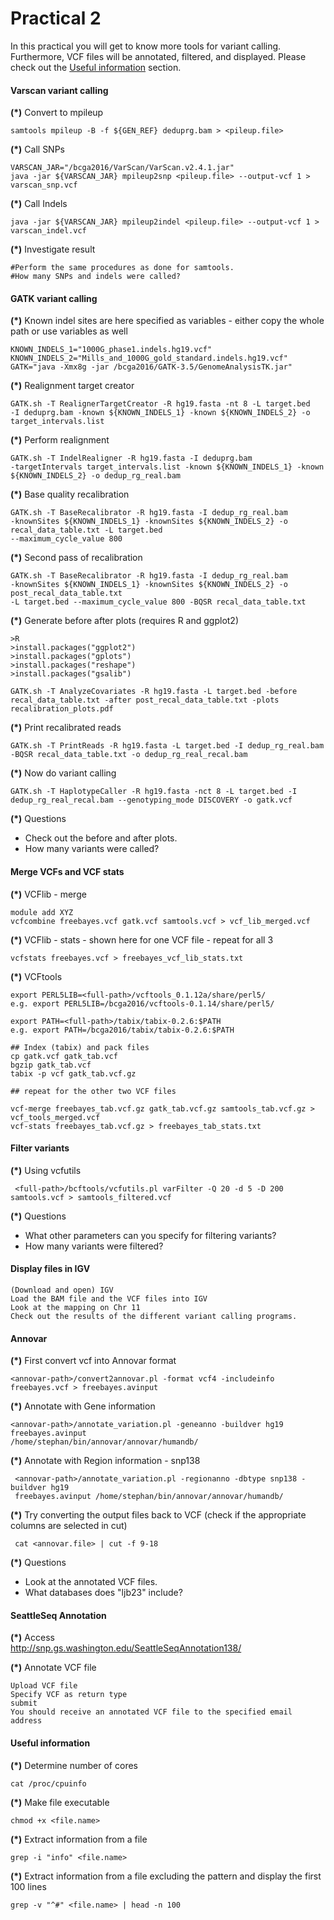 # Practical 2

In this practical you will get to know more tools for variant calling. Furthermore, VCF files will be annotated, filtered, and displayed. Please check out the [Useful information](#useful-information) section.



#### Varscan variant calling

__(*)__ Convert to mpileup

    samtools mpileup -B -f ${GEN_REF} deduprg.bam > <pileup.file>

__(*)__ Call SNPs

    VARSCAN_JAR="/bcga2016/VarScan/VarScan.v2.4.1.jar"
    java -jar ${VARSCAN_JAR} mpileup2snp <pileup.file> --output-vcf 1 > varscan_snp.vcf

__(*)__ Call Indels
    
    java -jar ${VARSCAN_JAR} mpileup2indel <pileup.file> --output-vcf 1 > varscan_indel.vcf

__(*)__ Investigate result
  
    #Perform the same procedures as done for samtools.
    #How many SNPs and indels were called?


#### GATK variant calling

__(*)__ Known indel sites are here specified as variables - either copy the whole path or use variables as well

    KNOWN_INDELS_1="1000G_phase1.indels.hg19.vcf"
    KNOWN_INDELS_2="Mills_and_1000G_gold_standard.indels.hg19.vcf"
    GATK="java -Xmx8g -jar /bcga2016/GATK-3.5/GenomeAnalysisTK.jar"


__(*)__ Realignment target creator

    GATK.sh -T RealignerTargetCreator -R hg19.fasta -nt 8 -L target.bed 
    -I deduprg.bam -known ${KNOWN_INDELS_1} -known ${KNOWN_INDELS_2} -o target_intervals.list

__(*)__ Perform realignment
    
    GATK.sh -T IndelRealigner -R hg19.fasta -I deduprg.bam 
    -targetIntervals target_intervals.list -known ${KNOWN_INDELS_1} -known ${KNOWN_INDELS_2} -o dedup_rg_real.bam


__(*)__ Base quality recalibration
    
    GATK.sh -T BaseRecalibrator -R hg19.fasta -I dedup_rg_real.bam 
    -knownSites ${KNOWN_INDELS_1} -knownSites ${KNOWN_INDELS_2} -o recal_data_table.txt -L target.bed 
    --maximum_cycle_value 800


__(*)__ Second pass of recalibration
     
    GATK.sh -T BaseRecalibrator -R hg19.fasta -I dedup_rg_real.bam 
    -knownSites ${KNOWN_INDELS_1} -knownSites ${KNOWN_INDELS_2} -o post_recal_data_table.txt 
    -L target.bed --maximum_cycle_value 800 -BQSR recal_data_table.txt 


__(*)__ Generate before after plots (requires R and ggplot2)
    
    >R
    >install.packages("ggplot2")
    >install.packages("gplots")
    >install.packages("reshape")
    >install.packages("gsalib")
    
    GATK.sh -T AnalyzeCovariates -R hg19.fasta -L target.bed -before recal_data_table.txt -after post_recal_data_table.txt -plots recalibration_plots.pdf



__(*)__ Print recalibrated reads
    
    GATK.sh -T PrintReads -R hg19.fasta -L target.bed -I dedup_rg_real.bam -BQSR recal_data_table.txt -o dedup_rg_real_recal.bam


__(*)__ Now do variant calling
    
    GATK.sh -T HaplotypeCaller -R hg19.fasta -nct 8 -L target.bed -I dedup_rg_real_recal.bam --genotyping_mode DISCOVERY -o gatk.vcf

__(*)__ Questions
* Check out the before and after plots.
* How many variants were called?



#### Merge VCFs and VCF stats

__(*)__ VCFlib - merge

    module add XYZ
    vcfcombine freebayes.vcf gatk.vcf samtools.vcf > vcf_lib_merged.vcf

__(*)__ VCFlib - stats - shown here for one VCF file - repeat for all 3

    vcfstats freebayes.vcf > freebayes_vcf_lib_stats.txt



__(*)__ VCFtools

    export PERL5LIB=<full-path>/vcftools_0.1.12a/share/perl5/
    e.g. export PERL5LIB=/bcga2016/vcftools-0.1.14/share/perl5/
    
    export PATH=<full-path>/tabix/tabix-0.2.6:$PATH
    e.g. export PATH=/bcga2016/tabix/tabix-0.2.6:$PATH

    ## Index (tabix) and pack files
    cp gatk.vcf gatk_tab.vcf
    bgzip gatk_tab.vcf
    tabix -p vcf gatk_tab.vcf.gz

    ## repeat for the other two VCF files

    vcf-merge freebayes_tab.vcf.gz gatk_tab.vcf.gz samtools_tab.vcf.gz > vcf_tools_merged.vcf
    vcf-stats freebayes_tab.vcf.gz > freebayes_tab_stats.txt





#### Filter variants
__(*)__ Using vcfutils
     
     <full-path>/bcftools/vcfutils.pl varFilter -Q 20 -d 5 -D 200 samtools.vcf > samtools_filtered.vcf

__(*)__ Questions
* What other parameters can you specify for filtering variants?
* How many variants were filtered?




#### Display files in IGV

    (Download and open) IGV
    Load the BAM file and the VCF files into IGV
    Look at the mapping on Chr 11
    Check out the results of the different variant calling programs.




#### Annovar
__(*)__ First convert vcf into Annovar format

    <annovar-path>/convert2annovar.pl -format vcf4 -includeinfo freebayes.vcf > freebayes.avinput

__(*)__ Annotate with Gene information
    
    <annovar-path>/annotate_variation.pl -geneanno -buildver hg19 freebayes.avinput 
    /home/stephan/bin/annovar/annovar/humandb/


__(*)__ Annotate with Region information - snp138

     <annovar-path>/annotate_variation.pl -regionanno -dbtype snp138 -buildver hg19 
     freebayes.avinput /home/stephan/bin/annovar/annovar/humandb/

__(*)__ Try converting the output files back to VCF (check if the appropriate columns are selected in cut)
     
     cat <annovar.file> | cut -f 9-18

__(*)__ Questions
* Look at the annotated VCF files.
* What databases does "ljb23" include?



#### SeattleSeq Annotation

__(*)__ Access<br/>
http://snp.gs.washington.edu/SeattleSeqAnnotation138/

__(*)__ Annotate VCF file

    Upload VCF file
    Specify VCF as return type
    submit
    You should receive an annotated VCF file to the specified email address
    
    
    
#### Useful information

__(*)__ Determine number of cores

    cat /proc/cpuinfo  

__(*)__ Make file executable

    chmod +x <file.name>
    
__(*)__ Extract information from a file

    grep -i "info" <file.name>
    
__(*)__ Extract information from a file excluding the pattern and display the first 100 lines

    grep -v "^#" <file.name> | head -n 100






